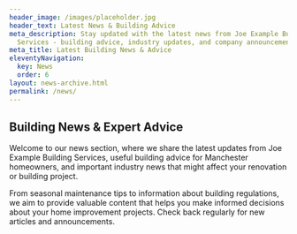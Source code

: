 ```yaml
---
header_image: /images/placeholder.jpg
header_text: Latest News & Building Advice
meta_description: Stay updated with the latest news from Joe Example Building
  Services - building advice, industry updates, and company announcements
meta_title: Latest Building News & Advice
eleventyNavigation:
  key: News
  order: 6
layout: news-archive.html
permalink: /news/
---
```

## Building News & Expert Advice

Welcome to our news section, where we share the latest updates from Joe Example Building Services, useful building advice for Manchester homeowners, and important industry news that might affect your renovation or building project.

From seasonal maintenance tips to information about building regulations, we aim to provide valuable content that helps you make informed decisions about your home improvement projects. Check back regularly for new articles and announcements.
